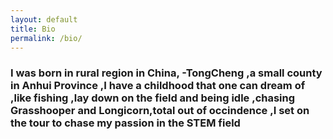 ```yaml
---
layout: default
title: Bio
permalink: /bio/
---
```


### I was born in rural region in China, -TongCheng ,a small county in Anhui Province ,I have a childhood that one can dream of ,like fishing ,lay down on the field and being idle ,chasing Grasshooper and Longicorn,total out of occindence ,I set on the tour to chase my passion in the STEM field 